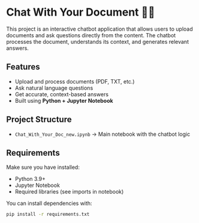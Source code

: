# Chat With Your Document 📄💬

This project is an interactive chatbot application that allows users to upload documents and ask questions directly from the content. The chatbot processes the document, understands its context, and generates relevant answers.
##  Features
- Upload and process documents (PDF, TXT, etc.)
- Ask natural language questions
- Get accurate, context-based answers
- Built using **Python + Jupyter Notebook**

##  Project Structure
- `Chat_With_Your_Doc_new.ipynb` → Main notebook with the chatbot logic

##  Requirements
Make sure you have installed:
- Python 3.9+
- Jupyter Notebook
- Required libraries (see imports in notebook)

You can install dependencies with:
```bash
pip install -r requirements.txt
